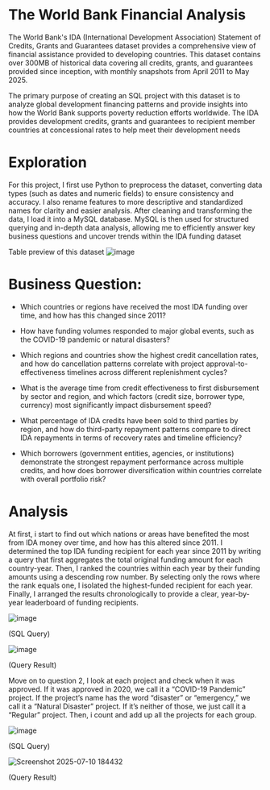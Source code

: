 # The World Bank Financial Analysis
The World Bank's IDA (International Development Association) Statement of Credits, Grants and Guarantees dataset provides a comprehensive view of financial assistance provided to developing countries. This dataset contains over 300MB of historical data covering all credits, grants, and guarantees provided since inception, with monthly snapshots from April 2011 to May 2025.

The primary purpose of creating an SQL project with this dataset is to analyze global development financing patterns and provide insights into how the World Bank supports poverty reduction efforts worldwide. The IDA provides development credits, grants and guarantees to recipient member countries at concessional rates to help meet their development needs

# Exploration 
For this project, I first use Python to preprocess the dataset, converting data types (such as dates and numeric fields) to ensure consistency and accuracy. I also rename features to more descriptive and standardized names for clarity and easier analysis. After cleaning and transforming the data, I load it into a MySQL database. MySQL is then used for structured querying and in-depth data analysis, allowing me to efficiently answer key business questions and uncover trends within the IDA funding dataset

Table preview of this dataset
![image](https://github.com/user-attachments/assets/ff55cc0e-f7d9-4140-9c4f-a579f5cd56a0)

# Business Question: 
- Which countries or regions have received the most IDA funding over time, and how has this changed since 2011?

- How have funding volumes responded to major global events, such as the COVID-19 pandemic or natural disasters?

- Which regions and countries show the highest credit cancellation rates, and how do cancellation patterns correlate with project approval-to-effectiveness timelines across different replenishment cycles?

- What is the average time from credit effectiveness to first disbursement by sector and region, and which factors (credit size, borrower type, currency) most significantly impact disbursement speed?

- What percentage of IDA credits have been sold to third parties by region, and how do third-party repayment patterns compare to direct IDA repayments in terms of recovery rates and timeline efficiency?

- Which borrowers (government entities, agencies, or institutions) demonstrate the strongest repayment performance across multiple credits, and how does borrower diversification within countries correlate with overall portfolio risk?



# Analysis 

At first, i start to find out which nations or areas have benefited the most from IDA money over time, and how has this altered since 2011. I determined the top IDA funding recipient for each year since 2011 by writing a query that first aggregates the total original funding amount for each country-year. Then, I ranked the countries within each year by their funding amounts using a descending row number. By selecting only the rows where the rank equals one, I isolated the highest-funded recipient for each year. Finally, I arranged the results chronologically to provide a clear, year-by-year leaderboard of funding recipients.

![image](https://github.com/user-attachments/assets/7ed433fc-88a5-4808-981a-79b5aaefa8d2)


(SQL Query)


![image](https://github.com/user-attachments/assets/a8e67874-71f7-4c95-94ab-9aaf6d45c1b6)

(Query Result)

Move on to question 2, I look at each project and check when it was approved. If it was approved in 2020, we call it a “COVID-19 Pandemic” project. If the project’s name has the word “disaster” or “emergency,” we call it a “Natural Disaster” project. If it’s neither of those, we just call it a “Regular” project. Then, i count and add up all the projects for each group.

![image](https://github.com/user-attachments/assets/f1f9b4ed-e682-439a-8191-e40381db8f0b)


(SQL Query)


![Screenshot 2025-07-10 184432](https://github.com/user-attachments/assets/7b567a1d-9087-4781-8d95-331aa3b4fc4d)


(Query Result)










      

